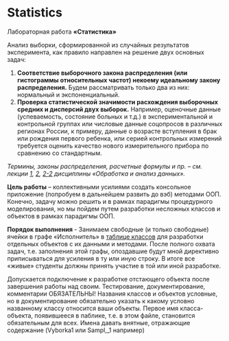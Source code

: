 # Statistics
Лабораторная работа **«Статистика»**

Анализ выборки, сформированной из случайных результатов эксперимента, как правило направлен на решение двух основных задач:

1. **Соответствие выборочного закона распределения (или гистограммы относительных частот) некоему идеальному закону**
**распределения.** Будем рассматривать только два из них: нормальный и экспоненциальный.
2. **Проверка статистической значимости расхождения выборочных средних и дисперсий двух выборок.** Например, оценочные данные
(успеваемость, состояние больных и т.д.) в экспериментальной и контрольной группах или числовые данные соцопросов в различных регионах
России, к примеру, данные о возрасте вступления в брак или рождения первого ребенка, или серией контрольных измерений требуется оценить качество нового измерительного прибора по сравнению со стандартным.

*Термины, законы распределения, расчетные формулы и пр. – см. лекции [1](https://drive.google.com/file/d/14QCOJw_mDojZRFf_Gpb9bnZCmpzcT45D/view), [2](https://drive.google.com/file/d/1sHK7l-Vj0I81xdb5p_M86h-ukCF9wALd/view), [2-2](https://drive.google.com/file/d/1bbmk6o_06f3Hh1EEXPKUqic3cq6bqxS9/view) дисциплины «Обработка и анализ данных».*

**Цель работы** – коллективными усилиями создать консольное приложение (попробуем в дальнейшем развить до вэб) методами ООП.
Конечно, задачу можно решить и в рамках парадигмы процедурного моделирования, но мы пойдем путем разработки несложных классов и объектов
в рамках парадигмы ООП.

**Порядок выполнения** - Занимаем свободные (и только свободные) ячейки в графе «Исполнитель» в [таблице классов](https://drive.google.com/file/d/1dmRq4utevGdy7DC2b-8AyGhss6FH11dp/view?usp=sharing) для разработки отдельных
объектов с их данными и методами. После полного охвата задач, т.е. заполнения этой графы, опоздавшие будут мной директивно приписываться для
усиления в ту или иную строку. В итоге все «живые» студенты должны принять участие в той или иной разработке.

Допускается подключение к разработке отстающего объекта после завершения работы над своим.
Тестирование, документирование, комментарии ОБЯЗАТЕЛЬНЫ!
Названия классов и объектов условные, но в документирование обязательно указать к какому условно названному классу относится ваши
объекты. Первое имя класса-объекта, появившееся в паблике, т.е. в этом файле, становится обязательным для всех.
Имена давать внятные, отражающие содержание (Vyborka1 или Sampl,_1 например)
